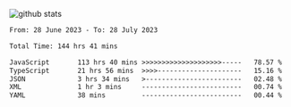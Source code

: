 
![github stats](https://github-readme-stats.vercel.app/api?username=realmahd1&show_icons=true&theme=codeSTACKr&hide_rank=true&count_private=true)

<!--START_SECTION:waka-->

```txt
From: 28 June 2023 - To: 28 July 2023

Total Time: 144 hrs 41 mins

JavaScript       113 hrs 40 mins >>>>>>>>>>>>>>>>>>>>-----   78.57 %
TypeScript       21 hrs 56 mins  >>>>---------------------   15.16 %
JSON             3 hrs 34 mins   >------------------------   02.48 %
XML              1 hr 3 mins     -------------------------   00.74 %
YAML             38 mins         -------------------------   00.44 %
```

<!--END_SECTION:waka-->
